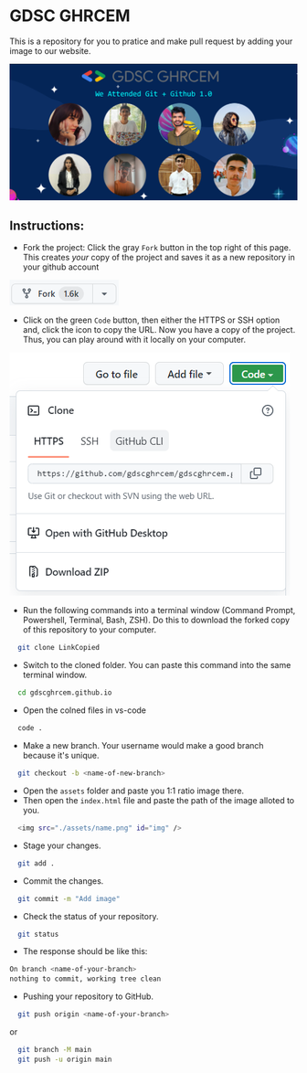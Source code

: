
# GDSC GHRCEM 

This is a repository for you to pratice and make pull request by adding
your image to our website. 



![Logo](/assets/gdscghrcem.png)


## Instructions:
- Fork the project:
  Click the gray `Fork` button in the top right of this page. This creates _your_ copy of the project and saves it as a new repository in your github account

![Logo](assets/fork.png)
- Click on the green `Code` button, then either the HTTPS or SSH option and, click the icon to copy the URL. Now you have a copy of the project. Thus, you can play around with it locally on your computer.

![Logo](/assets/git-clone-img.png) 

- Run the following commands into a terminal window (Command Prompt, Powershell, Terminal, Bash, ZSH). Do this to download the forked copy of this repository to your computer.

```bash
  git clone LinkCopied
```

- Switch to the cloned folder. You can paste this command into the same terminal window.

```bash
  cd gdscghrcem.github.io
```
- Open the colned files in vs-code

```bash
  code .
```
- Make a new branch. Your username would make a good branch because it's unique.

```bash
  git checkout -b <name-of-new-branch>
```

- Open the `assets` folder and paste you 1:1 ratio image there.
- Then open the `index.html` file and paste the path of the image alloted to you. 
```bash
  <img src="./assets/name.png" id="img" />
```

- Stage your changes.

```bash
  git add .
```

- Commit the changes.

```bash
  git commit -m "Add image" 
```

- Check the status of your repository.

```bash
  git status
```

- The response should be like this:

```bash
On branch <name-of-your-branch>
nothing to commit, working tree clean
```

- Pushing your repository to GitHub.

```bash
  git push origin <name-of-your-branch>
```

or

```bash
  git branch -M main
  git push -u origin main
```
